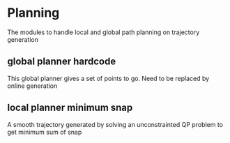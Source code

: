 # Planning
The modules to handle local and global path planning on trajectory generation

## global planner hardcode
This global planner gives a set of points to go. Need to be replaced by online generation

## local planner minimum snap
A smooth trajectory generated by solving an unconstrainted QP problem to get minimum sum of snap
